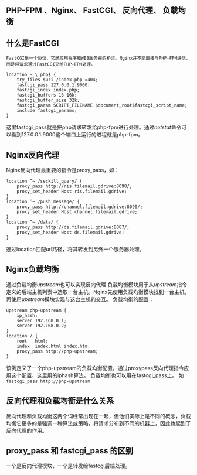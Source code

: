  **PHP-FPM** 、**Nginx**、 **FastCGI**、 **反向代理**、 **负载均衡**
 ------

## 什么是FastCGI

    FastCGI是一个协议，它是应用程序和WEB服务器的桥梁。Nginx并不能直接与PHP-FPM通信，而是将请求通过FastCGI交给PHP-FPM处理。
    

```
location ~ \.php$ {
    try_files $uri /index.php =404;
    fastcgi_pass 127.0.0.1:9000;
    fastcgi_index index.php;
    fastcgi_buffers 16 16k;
    fastcgi_buffer_size 32k;
    fastcgi_param SCRIPT_FILENAME $document_root$fastcgi_script_name;
    include fastcgi_params;
}
```

  这里fastcgi_pass就是把php请求转发给php-fpm进行处理。通过*netstat*命令可以看到127.0.0.1:9000这个端口上运行的进程就是php-fpm。

## Nginx反向代理

Nginx反向代理最重要的指令是proxy_pass，如：
```
location ^~ /seckill_query/ {
    proxy_pass http://ris.filemail.gdrive:8090/;
    proxy_set_header Host ris.filemail.gdrive;
}
location ^~ /push_message/ {
    proxy_pass http://channel.filemail.gdrive:8090/;
    proxy_set_header Host channel.filemail.gdrive;
}
location ^~ /data/ {
    proxy_pass http://ds.filemail.gdrive:8087/;
    proxy_set_header Host ds.filemail.gdrive;
}
```
通过location匹配url路径，将其转发到另外一个服务器处理。

## Nginx负载均衡
通过负载均衡*upstream*也可以实现反向代理
负载均衡模块用于从*upstream*指令定义的后端主机列表中选取一台主机。Nginx先使用负载均衡模块找到一台主机，再使用*upstream*模块实现与这台主机的交互。
负载均衡的配置：
```
upstream php-upstream {
    ip_hash;
    server 192.168.0.1;
    server 192.168.0.2;
}
location / {
    root   html;
    index  index.html index.htm;
    proxy_pass http://php-upstream;
}
```
该例定义了一个php-upstream的负载均衡配置，通过proxypass反向代理指令应用这个配置、这里用的iphash算法。
负载均衡也可以用在fastcgi_pass上。
如：`fastcgi_pass http://php-upstream`

## 反向代理和负载均衡是什么关系
反向代理和负载均衡这两个词经常出现在一起，但他们实际上是不同的概念，负载均衡它更多的是强调一种算法或策略，将请求分布到不同的机器上，因此也起到了反向代理的作用。

## proxy_pass 和 fastcgi_pass 的区别
一个是反向代理模块，一个是转发给fastcgi后端处理。
